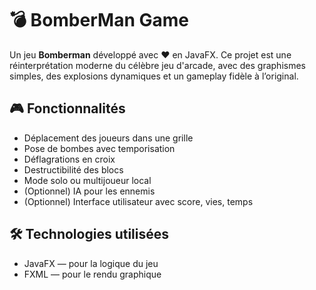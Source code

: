 # 💣 BomberMan Game

Un jeu **Bomberman** développé avec ❤️ en JavaFX. Ce projet est une réinterprétation moderne du célèbre jeu d'arcade, avec des graphismes simples, des explosions dynamiques et un gameplay fidèle à l’original.

## 🎮 Fonctionnalités

- Déplacement des joueurs dans une grille
- Pose de bombes avec temporisation
- Déflagrations en croix
- Destructibilité des blocs
- Mode solo ou multijoueur local
- (Optionnel) IA pour les ennemis
- (Optionnel) Interface utilisateur avec score, vies, temps

## 🛠️ Technologies utilisées

- JavaFX — pour la logique du jeu
- FXML — pour le rendu graphique

